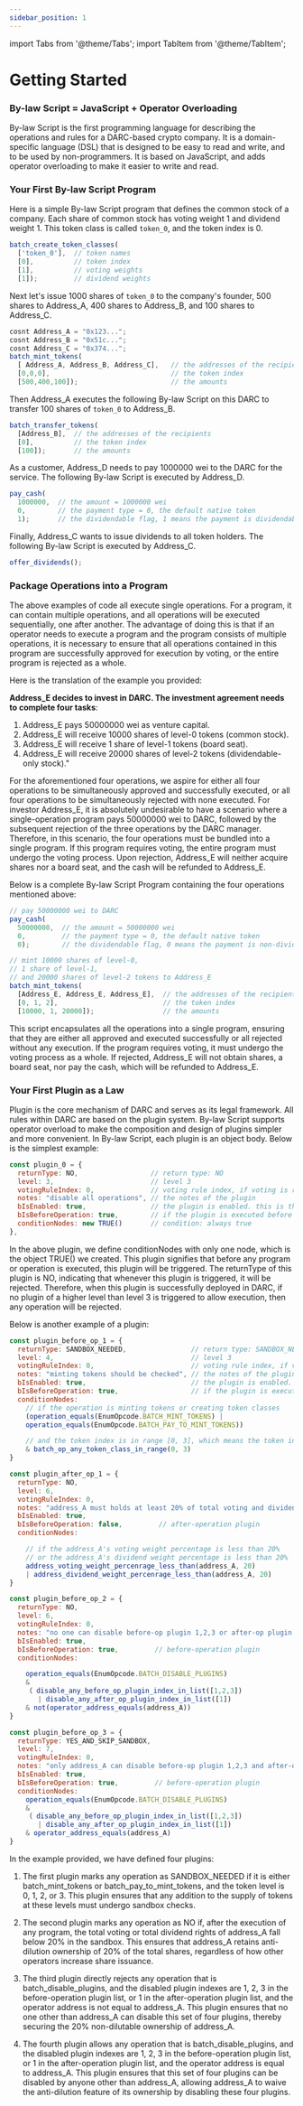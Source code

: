 ```yaml
---
sidebar_position: 1
---
```


import Tabs from '@theme/Tabs';
import TabItem from '@theme/TabItem';

# Getting Started

### By-law Script = JavaScript + Operator Overloading

By-law Script is the first programming language for describing the operations and rules for a DARC-based crypto company. It is a domain-specific language (DSL) that is designed to be easy to read and write, and to be used by non-programmers. It is based on JavaScript, and adds operator overloading to make it easier to write and read.

### Your First By-law Script Program

Here is a simple By-law Script program that defines the common stock of a company. Each share of common stock has voting weight 1 and dividend weight 1. This token class is called `token_0`, and the token index is 0.

```javascript
batch_create_token_classes(
  ['token_0'],  // token names
  [0],          // token index
  [1],          // voting weights
  [1]);         // dividend weights
```

Next let's issue 1000 shares of `token_0` to the company's founder, 500 shares to Address_A, 400 shares to Address_B, and 100 shares to Address_C.

```javascript
cosnt Address_A = "0x123...";
cosnt Address_B = "0x51c...";
cosnt Address_C = "0x374...";
batch_mint_tokens(
  [ Address_A, Address_B, Address_C],   // the addresses of the recipients
  [0,0,0],                              // the token index
  [500,400,100]);                       // the amounts
```

Then Address_A executes the following By-law Script on this DARC to transfer 100 shares of `token_0` to Address_B.

```javascript
batch_transfer_tokens(
  [Address_B],  // the addresses of the recipients
  [0],          // the token index
  [100]);       // the amounts
```

As a customer, Address_D needs to pay 1000000 wei to the DARC for the service. The following By-law Script is executed by Address_D.

```javascript
pay_cash(
  1000000,  // the amount = 1000000 wei
  0,        // the payment type = 0, the default native token
  1);       // the dividendable flag, 1 means the payment is dividendable
```

Finally, Address_C wants to issue dividends to all token holders. The following By-law Script is executed by Address_C.

```javascript
offer_dividends();
```

### Package Operations into a Program

The above examples of code all execute single operations. For a program, it can contain multiple operations, and all operations will be executed sequentially, one after another. The advantage of doing this is that if an operator needs to execute a program and the program consists of multiple operations, it is necessary to ensure that all operations contained in this program are successfully approved for execution by voting, or the entire program is rejected as a whole.

Here is the translation of the example you provided:

**Address_E decides to invest in DARC. The investment agreement needs to complete four tasks**:

1. Address_E pays 50000000 wei as venture capital.
2. Address_E will receive 10000 shares of level-0 tokens (common stock).
3. Address_E will receive 1 share of level-1 tokens (board seat).
4. Address_E will receive 20000 shares of level-2 tokens (dividendable-only stock)."


For the aforementioned four operations, we aspire for either all four operations to be simultaneously approved and successfully executed, or all four operations to be simultaneously rejected with none executed. For investor Address_E, it is absolutely undesirable to have a scenario where a single-operation program pays 50000000 wei to DARC, followed by the subsequent rejection of the three operations by the DARC manager. Therefore, in this scenario, the four operations must be bundled into a single program. If this program requires voting, the entire program must undergo the voting process. Upon rejection, Address_E will neither acquire shares nor a board seat, and the cash will be refunded to Address_E.

Below is a complete By-law Script Program containing the four operations mentioned above:
  
```javascript
// pay 50000000 wei to DARC
pay_cash(
  50000000,  // the amount = 50000000 wei
  0,         // the payment type = 0, the default native token
  0);        // the dividendable flag, 0 means the payment is non-dividendable

// mint 10000 shares of level-0, 
// 1 share of level-1, 
// and 20000 shares of level-2 tokens to Address_E
batch_mint_tokens(
  [Address_E, Address_E, Address_E],  // the addresses of the recipients
  [0, 1, 2],                          // the token index
  [10000, 1, 20000]);                 // the amounts

```

This script encapsulates all the operations into a single program, ensuring that they are either all approved and executed successfully or all rejected without any execution. If the program requires voting, it must undergo the voting process as a whole. If rejected, Address_E will not obtain shares, a board seat, nor pay the cash, which will be refunded to Address_E.

### Your First Plugin as a Law

Plugin is the core mechanism of DARC and serves as its legal framework. All rules within DARC are based on the plugin system. By-law Script supports operator overload to make the composition and design of plugins simpler and more convenient. In By-law Script, each plugin is an object body. Below is the simplest example:

```javascript
const plugin_0 = {
  returnType: NO,                  // return type: NO
  level: 3,                        // level 3
  votingRuleIndex: 0,              // voting rule index, if voting is required
  notes: "disable all operations", // the notes of the plugin
  bIsEnabled: true,                // the plugin is enabled. this is the default value
  bIsBeforeOperation: true,        // if the plugin is executed before the operation
  conditionNodes: new TRUE()       // condition: always true
},
```

In the above plugin, we define conditionNodes with only one node, which is the object TRUE() we created. This plugin signifies that before any program or operation is executed, this plugin will be triggered. The returnType of this plugin is NO, indicating that whenever this plugin is triggered, it will be rejected. Therefore, when this plugin is successfully deployed in DARC, if no plugin of a higher level than level 3 is triggered to allow execution, then any operation will be rejected.

Below is another example of a plugin:

```javascript
const plugin_before_op_1 = {
  returnType: SANDBOX_NEEDED,                // return type: SANDBOX_NEEDED
  level: 4,                                  // level 3
  votingRuleIndex: 0,                        // voting rule index, if voting is required
  notes: "minting tokens should be checked", // the notes of the plugin
  bIsEnabled: true,                          // the plugin is enabled. this is the default value
  bIsBeforeOperation: true,                  // if the plugin is executed before the operation
  conditionNodes:
    // if the operation is minting tokens or creating token classes                            
    (operation_equals(EnumOpcode.BATCH_MINT_TOKENS) |  
    operation_equals(EnumOpcode.BATCH_PAY_TO_MINT_TOKENS))

    // and the token index is in range [0, 3], which means the token index is 0, 1, 2, or 3
    & batch_op_any_token_class_in_range(0, 3)
}

const plugin_after_op_1 = {
  returnType: NO,
  level: 6, 
  votingRuleIndex: 0,
  notes: "address_A must holds at least 20% of total voting and dividend weight",
  bIsEnabled: true,
  bIsBeforeOperation: false,         // after-operation plugin
  conditionNodes:

    // if the address_A's voting weight percentage is less than 20%
    // or the address_A's dividend weight percentage is less than 20%
    address_voting_weight_percenrage_less_than(address_A, 20) 
    | address_dividend_weight_percenrage_less_than(address_A, 20)
}

const plugin_before_op_2 = {
  returnType: NO,
  level: 6, 
  votingRuleIndex: 0,
  notes: "no one can disable before-op plugin 1,2,3 or after-op plugin 1",
  bIsEnabled: true,
  bIsBeforeOperation: true,         // before-operation plugin
  conditionNodes:

    operation_equals(EnumOpcode.BATCH_DISABLE_PLUGINS)
    & 
    （ disable_any_before_op_plugin_index_in_list([1,2,3])
       | disable_any_after_op_plugin_index_in_list([1])
    & not(operator_address_equals(address_A))
}

const plugin_before_op_3 = {
  returnType: YES_AND_SKIP_SANDBOX,
  level: 7,
  votingRuleIndex: 0,
  notes: "only address_A can disable before-op plugin 1,2,3 and after-op plugin 1",
  bIsEnabled: true,
  bIsBeforeOperation: true,         // before-operation plugin
  conditionNodes: 
    operation_equals(EnumOpcode.BATCH_DISABLE_PLUGINS)
    & 
    （ disable_any_before_op_plugin_index_in_list([1,2,3])
       | disable_any_after_op_plugin_index_in_list([1])
    & operator_address_equals(address_A)
}
```


In the example provided, we have defined four plugins:

1. The first plugin marks any operation as SANDBOX_NEEDED if it is either batch_mint_tokens or batch_pay_to_mint_tokens, and the token level is 0, 1, 2, or 3. This plugin ensures that any addition to the supply of tokens at these levels must undergo sandbox checks.

2. The second plugin marks any operation as NO if, after the execution of any program, the total voting or total dividend rights of address_A fall below 20% in the sandbox. This ensures that address_A retains anti-dilution ownership of 20% of the total shares, regardless of how other operators increase share issuance.

3. The third plugin directly rejects any operation that is batch_disable_plugins, and the disabled plugin indexes are 1, 2, 3 in the before-operation plugin list, or 1 in the after-operation plugin list, and the operator address is not equal to address_A. This plugin ensures that no one other than address_A can disable this set of four plugins, thereby securing the 20% non-dilutable ownership of address_A.

4. The fourth plugin allows any operation that is batch_disable_plugins, and the disabled plugin indexes are 1, 2, 3 in the before-operation plugin list, or 1 in the after-operation plugin list, and the operator address is equal to address_A. This plugin ensures that this set of four plugins can be disabled by anyone other than address_A, allowing address_A to waive the anti-dilution feature of its ownership by disabling these four plugins.